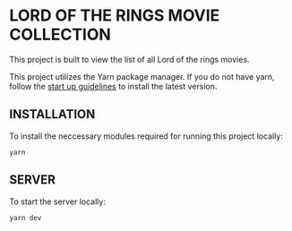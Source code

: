 # LORD OF THE RINGS MOVIE COLLECTION

This project is built to view the list of all Lord of the rings movies.

This project utilizes the Yarn package manager. If you do not have yarn, follow the [start up guidelines](https://yarnpkg.com/getting-started) to install the latest version.

## INSTALLATION

To install the neccessary modules required for running this project locally:

```
yarn
```

## SERVER

To start the server locally:

```
yarn dev
```
